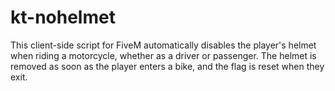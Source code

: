 # kt-nohelmet
This client-side script for FiveM automatically disables the player's helmet when riding a motorcycle, whether as a driver or passenger. The helmet is removed as soon as the player enters a bike, and the flag is reset when they exit.
